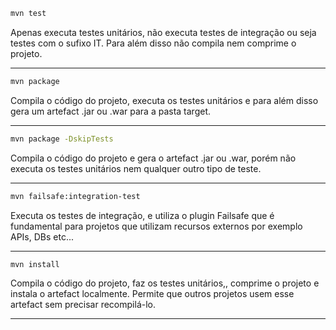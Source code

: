 ```bash
mvn test
```
Apenas executa testes unitários, não executa testes de integração ou seja testes com o sufixo IT. Para além disso não compila 
nem comprime o projeto.

---

```bash
mvn package
```
Compila o código do projeto, executa os testes unitários e para além disso gera um artefact .jar ou .war para a pasta target.

---

```bash
mvn package -DskipTests
```

Compila o código do projeto e gera o artefact .jar ou .war, porém não executa os testes unitários nem qualquer outro tipo de teste.

---

```bash
mvn failsafe:integration-test
```
Executa os testes de integração, e utiliza o plugin Failsafe que é fundamental para projetos que utilizam recursos externos por exemplo APIs, DBs etc...

---

```bash
mvn install
```

Compila o código do projeto, faz os testes unitários,, comprime o projeto e instala o artefact localmente. Permite que outros projetos 
usem esse artefact sem precisar recompilá-lo.

---